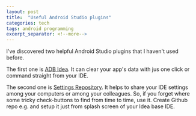 ```yaml
---
layout: post
title:  "Useful Android Studio plugins"
categories: tech
tags: android programming
excerpt_separator: <!--more-->
---
```


I've discovered two helpful Android Studio plugins that I haven't used before. 

The first one is [ADB Idea](https://github.com/pbreault/adb-idea). It can clear your app's data with jus one click or command straight from your IDE. 

The second one is [Settings Repository](https://github.com/JetBrains/intellij-community/tree/master/plugins/settings-repository). It helps to share your IDE settings among your computers or among your colleagues. So, if you forget where some tricky check-buttons to find from time to time, use it. Create Github repo e.g. and setup it just from splash screen of your Idea base IDE. 